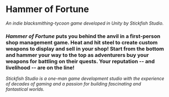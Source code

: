 # Hammer of Fortune
*An indie blacksmithing-tycoon game developed in Unity by Stickfish Studio.*

### *Hammer of Fortune* puts you behind the anvil in a first-person shop management game. Heat and hit steel to create custom weapons to display and sell in your shop! Start from the bottom and hammer your way to the top as adventurers buy your weapons for battling on their quests. Your reputation -- and livelihood -- are on the line!

*Stickfish Studio is a one-man game development studio with the experience of decades of gaming and a passion for building fascinating and fantastical worlds.*
